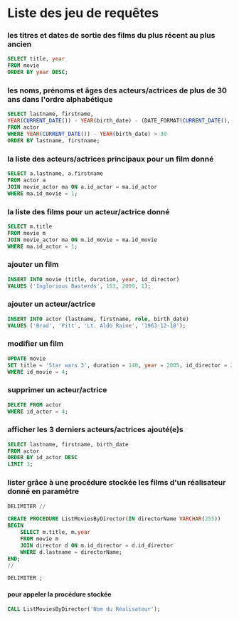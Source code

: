 # Liste des jeu de requêtes

### les titres et dates de sortie des films du plus récent au plus ancien

```sql
SELECT title, year
FROM movie
ORDER BY year DESC;
```

### les noms, prénoms et âges des acteurs/actrices de plus de 30 ans dans l'ordre alphabétique

```sql
SELECT lastname, firstname,
YEAR(CURRENT_DATE()) - YEAR(birth_date) - (DATE_FORMAT(CURRENT_DATE(), '%m%d') < DATE_FORMAT(birth_date, '%m%d')) AS age
FROM actor
WHERE YEAR(CURRENT_DATE()) - YEAR(birth_date) > 30
ORDER BY lastname, firstname;

```

### la liste des acteurs/actrices principaux pour un film donné

```sql
SELECT a.lastname, a.firstname
FROM actor a
JOIN movie_actor ma ON a.id_actor = ma.id_actor
WHERE ma.id_movie = 1;
```

### la liste des films pour un acteur/actrice donné

```sql
SELECT m.title
FROM movie m
JOIN movie_actor ma ON m.id_movie = ma.id_movie
WHERE ma.id_actor = 1;
```

### ajouter un film

```sql
INSERT INTO movie (title, duration, year, id_director)
VALUES ('Inglorious Basterds', 153, 2009, 1);
```

### ajouter un acteur/actrice

```sql
INSERT INTO actor (lastname, firstname, role, birth_date)
VALUES ('Brad', 'Pitt', 'Lt. Aldo Raine', '1963-12-18');
```

### modifier un film

```sql
UPDATE movie
SET title = 'Star wars 3', duration = 140, year = 2005, id_director = 2
WHERE id_movie = 4;
```

### supprimer un acteur/actrice

```sql
DELETE FROM actor
WHERE id_actor = 4;
```

### afficher les 3 derniers acteurs/actrices ajouté(e)s

```sql
SELECT lastname, firstname, birth_date
FROM actor
ORDER BY id_actor DESC
LIMIT 3;
```

### lister grâce à une procédure stockée les films d'un réalisateur donné en paramètre

```sql
DELIMITER //

CREATE PROCEDURE ListMoviesByDirector(IN directorName VARCHAR(255))
BEGIN
    SELECT m.title, m.year
    FROM movie m
    JOIN director d ON m.id_director = d.id_director
    WHERE d.lastname = directorName;
END;
//

DELIMITER ;
```

#### pour appeler la procédure stockée

```sql
CALL ListMoviesByDirector('Nom du Réalisateur');
```
